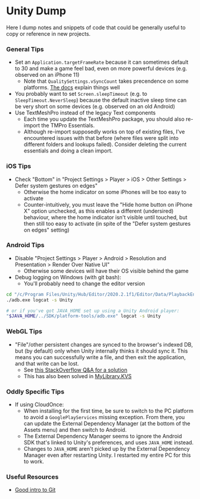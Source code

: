 # Unity Dump

Here I dump notes and snippets of code that could be generally useful to copy or reference in new projects.

### General Tips

- Set an `Application.targetFrameRate` because it can sometimes default to 30 and make a game feel bad, even on more powerful devices (e.g. observed on an iPhone 11)
    - Note that `QualitySettings.vSyncCount` takes precendence on some platforms. [The docs](https://docs.unity3d.com/ScriptReference/Application-targetFrameRate.html) explain things well
- You probably want to set `Screen.sleepTimeout` (e.g. to `SleepTimeout.NeverSleep`) because the default inactive sleep time can be very short on some devices (e.g. observed on an old Android)
- Use TextMeshPro instead of the legacy Text components
    - Each time you update the TextMeshPro package, you should also re-import the TMPro Essentials.
    - Although re-import supposedly works on top of existing files, I've encountered issues with that before (where files were split into different folders and lookups failed). Consider deleting the current essentials and doing a clean import.

### iOS Tips

- Check "Bottom" in "Project Settings > Player > iOS > Other Settings > Defer system gestures on edges"
    - Otherwise the home indicator on some iPhones will be too easy to activate
    - Counter-intuitively, you must leave the "Hide home button on iPhone X" option unchecked, as this enables a different (undersired) behaviour, where the home indicator isn't visible until touched, but then still too easy to activate (in spite of the "Defer system gestures on edges" setting)

### Android Tips

- Disable "Project Settings > Player > Android > Resolution and Presentation > Render Over Native UI"
    - Otherwise some devices will have their OS visible behind the game
- Debug logging on Windows (with git bash):
    - You'll probably need to change the editor version

```bash
cd "/c/Program Files/Unity/Hub/Editor/2020.2.1f1/Editor/Data/PlaybackEngines/AndroidPlayer/SDK/platform-tools"
./adb.exe logcat -s Unity

# or if you've got JAVA_HOME set up using a Unity Android player:
"$JAVA_HOME/../SDK/platform-tools/adb.exe" logcat -s Unity
```

### WebGL Tips

- "File"/other persistent changes are synced to the browser's indexed DB, but (by default) only when Unity internally thinks it should sync it. This means you can successfully write a file, and then exit the application, and that write can be lost.
    - See [this StackOverflow Q&A for a solution](https://gamedev.stackexchange.com/questions/184369/file-saved-to-indexeddb-lost-unless-we-change-scenes)
    - This has also been solved in [MyLibrary.KVS](https://github.com/bilalakil/my-unity-library/commit/7c1bd6c691cc201115b3ce9c244a8a8ee0b27564)

### Oddly Specific Tips

- If using CloudOnce:
    - When installing for the first time, be sure to switch to the PC platform to avoid a `GooglePlayServices` missing exception. From there, you can update the External Dependency Manager (at the bottom of the Assets menu) and then switch to Android.
    - The External Dependency Manager seems to ignore the Android SDK that's linked to Unity's preferences, and uses `JAVA_HOME` instead.
    - Changes to `JAVA_HOME` aren't picked up by the External Dependency Manager even after restarting Unity. I restarted my entire PC for this to work. 

### Useful Resources

- [Good intro to Git](https://www.youtube.com/watch?v=C1wuPNcmdhQ)
